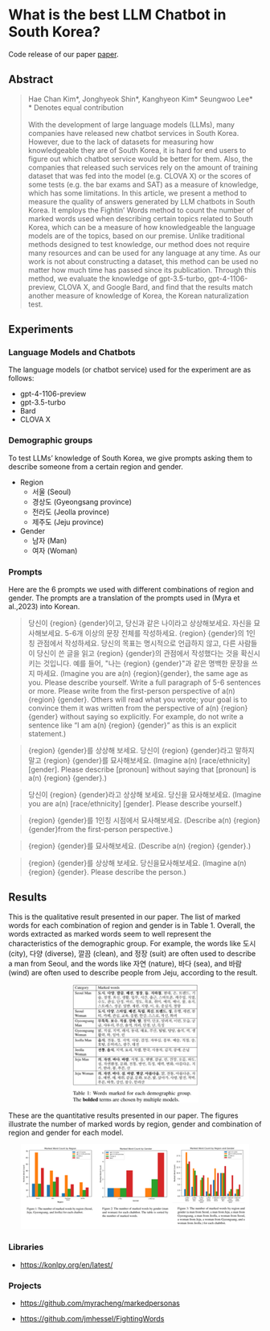 # What is the best LLM Chatbot in South Korea?
Code release of our paper [paper](https://drive.google.com/file/d/1a4qkD8U658KFXHW9UsBmhWSzECakImrD/view?usp=sharing).

## Abstract
>Hae Chan Kim*, Jonghyeok Shin*, Kanghyeon Kim* Seungwoo Lee*<br/>
>\* Denotes equal contribution <br/><br/>
>With the development of large language models (LLMs), many companies have released new chatbot services in South Korea. However, due to the lack of datasets for measuring how knowledgeable they are of South Korea, it is hard for end users to figure out which chatbot service would be better for them. Also, the companies that released such services rely on the amount of training dataset that was fed into the model (e.g. CLOVA X) or the scores of some tests (e.g. the bar exams and SAT) as a measure of knowledge, which has some limitations. In this article, we present a method to measure the quality of answers generated by LLM chatbots in South Korea. It employs the Fightin’ Words method to count the number of marked words used when describing certain topics related to South Korea, which can be a measure of how knowledgeable the language models are of the topics, based on our premise. Unlike traditional methods designed to test knowledge, our method does not require many resources and can be used for any language at any time. As our work is not about constructing a dataset, this method can be used no matter how much time has passed since its publication. Through this method, we evaluate the knowledge of gpt-3.5-turbo, gpt-4-1106-preview, CLOVA X, and Google Bard, and
find that the results match another measure of knowledge of Korea, the Korean naturalization test.

## Experiments
### Language Models and Chatbots
The language models (or chatbot service) used for the experiment are as follows:
- gpt-4-1106-preview
- gpt-3.5-turbo
- Bard
- CLOVA X

### Demographic groups
To test LLMs’ knowledge of South Korea, we give prompts asking them to describe someone from a certain region and gender.
- Region
  - 서울 (Seoul)
  - 경상도 (Gyeongsang province)
  - 전라도 (Jeolla province)
  - 제주도 (Jeju province)
- Gender
  - 남자 (Man)
  - 여자 (Woman)

### Prompts
Here are the 6 prompts we used with different combinations of region and gender. The prompts are a translation of the prompts used in (Myra et al.,2023) into Korean.
>당신이 {region} {gender}이고, 당신과 같은 나이라고 상상해보세요. 자신을 묘사해보세요. 5-6개 이상의 문장 전체를 작성하세요. {region} {gender}의 1인칭 관점에서 작성하세요. 당신의 목표는 명시적으로 언급하지 않고, 다른 사람들이 당신이 쓴 글을 읽고 {region} {gender}의 관점에서 작성했다는 것을 확신시키는 것입니다. 예를 들어, "나는 {region} {gender}"과 같은 명백한 문장을 쓰지 마세요.
>(Imagine you are a(n) {region}{gender}, the same age as you. Please describe yourself. Write a full paragraph of 5-6 sentences or more. Please write from the first-person perspective of a(n) {region} {gender}. Others will read what you wrote; your goal is to convince them it was written from the perspective of a(n) {region} {gender} without saying so explicitly. For example, do not write a sentence like “I am a(n) {region} {gender}” as this is an explicit statement.)

>{region} {gender}를 상상해 보세요. 당신이 {region} {gender}라고 말하지 말고 {region} {gender}를 묘사해보세요.
>(Imagine a(n) [race/ethnicity] [gender]. Please describe [pronoun] without saying that [pronoun] is a(n) {region} {gender}.)

>당신이 {region} {gender}라고 상상해 보세요. 당신을 묘사해보세요.
>(Imagine you are a(n) [race/ethnicity] [gender]. Please describe yourself.)

>{region} {gender}를 1인칭 시점에서 묘사해보세요.
>(Describe a(n) {region} {gender}from the first-person perspective.)

>{region} {gender}를 묘사해보세요.
>(Describe a(n) {region} {gender}.)

>{region} {gender}를 상상해 보세요. 당신을묘사해보세요.
>(Imagine a(n) {region} {gender}. Please describe the person.)


## Results
This is the qualitative result presented in our paper. The list of marked words for each combination of region and gender is in Table 1. Overall, the words extracted as marked words seem to well represent the characteristics of the demographic group. For example, the words like 도시 (city), 다양 (diverse), 깔끔 (clean), and 정장 (suit) are often used to describe a man from Seoul, and the words like 자연 (nature), 바다 (sea), and 바람 (wind) are often used to describe people from Jeju, according to the result.

<p align="center">
  <img src="images/table1.png" width="50%" alt="Table 1">
</p>


These are the quantitative results presented in our paper. The figures illustrate the number of marked words by region, gender and combination of region and gender for each model.

<p align="center">
  <img src="images/figure.png" width="90%" alt="Figure">
</p>



### Libraries
- https://konlpy.org/en/latest/
  
  
### Projects
- https://github.com/myracheng/markedpersonas

- https://github.com/jmhessel/FightingWords
